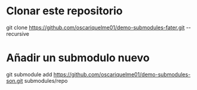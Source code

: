 # Clonar este repositorio
git clone https://github.com/oscariquelme01/demo-submodules-fater.git --recursive

# Añadir un submodulo nuevo
git submodule add https://github.com/oscariquelme01/demo-submodules-son.git submodules/repo
